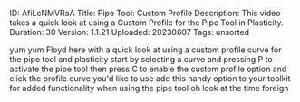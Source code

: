 ID: AfiLcNMVRaA
Title: Pipe Tool: Custom Profile
Description: This video takes a quick look at using a Custom Profile for the Pipe Tool in Plasticity.
Duration: 30
Version: 1.1.21
Uploaded: 20230607
Tags: unsorted

yum yum Floyd here with a quick look at
using a custom profile curve for the
pipe tool and plasticity start by
selecting a curve and pressing P to
activate the pipe tool then press C to
enable the custom profile option and
click the profile curve you'd like to
use add this handy option to your
toolkit for added functionality when
using the pipe tool oh look at the time
foreign
